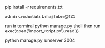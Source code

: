 pip install -r requirements.txt

admin credentials
balraj
faber@123

run in terminal python manage.py shell
then run exec(open('import_script.py').read())

python manage.py runserver 3004